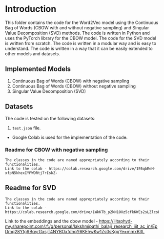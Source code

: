 # Introduction
This folder contains the code for the Word2Vec model using the Continuous Bag of Words (CBOW with and without negative sampling) and Singular Value Decomposition (SVD) methods. The code is written in Python and uses the PyTorch library for the CBOW model. The code for the SVD model is written from scratch. The code is written in a modular way and is easy to understand. The code is written in a way that it can be easily extended to other models and datasets.

## Implemented Models
1. Continuous Bag of Words (CBOW) with negative sampling
2. Continuous Bag of Words (CBOW) without negative sampling
3. Singular Value Decomposition (SVD)

## Datasets
The code is tested on the following datasets:
1. `test.json` file.

- Google Colab is used for the implementation of the code.

### Readme for CBOW with negative sampling
```
The classes in the code are named appropriately according to their functionalities.
Link to the colab - https://colab.research.google.com/drive/1E6qbEeH-xfpN5khexIYPWDRtj7rIskZ-
```
## Readme for SVD
```
The classes in the code are named appropriately according to their functionalities.
Link to the colab - https://colab.research.google.com/drive/1WkKTb_p2kN1OXz5cfkKWEs2sLZlcsFCO
```

Link to the embeddings and the cbow model - https://iiitaphyd-my.sharepoint.com/:f:/g/personal/lakshmipathi_balaji_research_iiit_ac_in/EpDmq28Yfg9BqyrGxsjT4NYBOxfdnqY6KEhwKw1Zs0sKgg?e=mmxB3L

